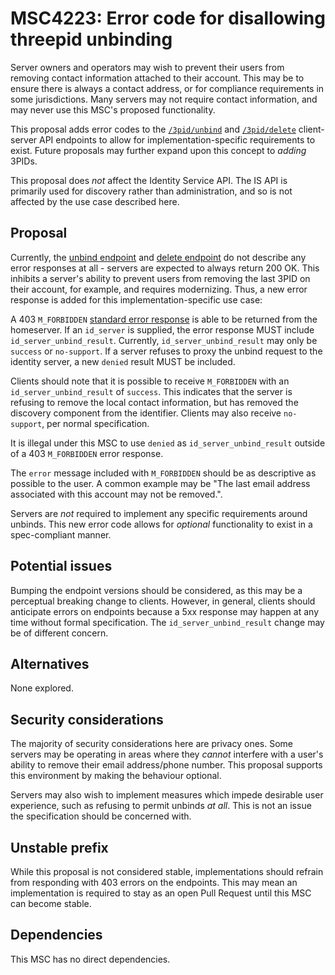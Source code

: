 # MSC4223: Error code for disallowing threepid unbinding

Server owners and operators may wish to prevent their users from removing contact information attached
to their account. This may be to ensure there is always a contact address, or for compliance requirements
in some jurisdictions. Many servers may not require contact information, and may never use this MSC's
proposed functionality.

This proposal adds error codes to the [`/3pid/unbind`](https://spec.matrix.org/v1.12/client-server-api/#post_matrixclientv3account3pidunbind)
and [`/3pid/delete`](https://spec.matrix.org/v1.12/client-server-api/#post_matrixclientv3account3piddelete)
client-server API endpoints to allow for implementation-specific requirements to exist. Future proposals
may further expand upon this concept to *adding* 3PIDs.

This proposal does *not* affect the Identity Service API. The IS API is primarily used for discovery
rather than administration, and so is not affected by the use case described here.

## Proposal

Currently, the [unbind endpoint](https://spec.matrix.org/v1.12/client-server-api/#post_matrixclientv3account3pidunbind)
and [delete endpoint](https://spec.matrix.org/v1.12/client-server-api/#post_matrixclientv3account3piddelete)
do not describe any error responses at all - servers are expected to always return 200 OK. This
inhibits a server's ability to prevent users from removing the last 3PID on their account, for example,
and requires modernizing. Thus, a new error response is added for this implementation-specific use case:

A 403 `M_FORBIDDEN` [standard error response](https://spec.matrix.org/v1.12/client-server-api/#standard-error-response)
is able to be returned from the homeserver. If an `id_server` is supplied, the error response MUST
include `id_server_unbind_result`. Currently, `id_server_unbind_result` may only be `success` or
`no-support`. If a server refuses to proxy the unbind request to the identity server, a new `denied`
result MUST be included.

Clients should note that it is possible to receive `M_FORBIDDEN` with an `id_server_unbind_result` of
`success`. This indicates that the server is refusing to remove the local contact information, but has
removed the discovery component from the identifier. Clients may also receive `no-support`, per normal
specification.

It is illegal under this MSC to use `denied` as `id_server_unbind_result` outside of a 403 `M_FORBIDDEN`
error response.

The `error` message included with `M_FORBIDDEN` should be as descriptive as possible to the user. A
common example may be "The last email address associated with this account may not be removed.".

Servers are *not* required to implement any specific requirements around unbinds. This new error code
allows for *optional* functionality to exist in a spec-compliant manner.

## Potential issues

Bumping the endpoint versions should be considered, as this may be a perceptual breaking change to
clients. However, in general, clients should anticipate errors on endpoints because a 5xx response
may happen at any time without formal specification. The `id_server_unbind_result` change may be
of different concern.

## Alternatives

None explored.

## Security considerations

The majority of security considerations here are privacy ones. Some servers may be operating in areas
where they *cannot* interfere with a user's ability to remove their email address/phone number. This
proposal supports this environment by making the behaviour optional.

Servers may also wish to implement measures which impede desirable user experience, such as refusing
to permit unbinds *at all*. This is not an issue the specification should be concerned with.

## Unstable prefix

While this proposal is not considered stable, implementations should refrain from responding with 403
errors on the endpoints. This may mean an implementation is required to stay as an open Pull Request
until this MSC can become stable.

## Dependencies

This MSC has no direct dependencies.
